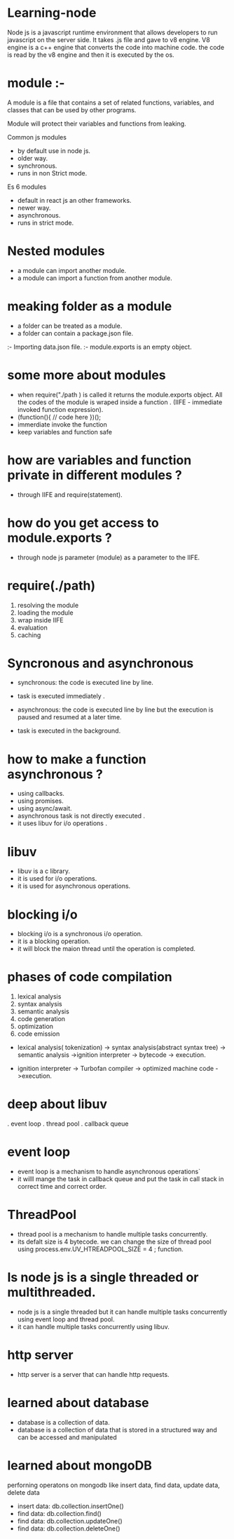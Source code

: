 # Learning-node
Node js is a javascript runtime environment that allows developers to run javascript on the server side. 
It takes .js file and gave to v8 engine. V8 engine is a c++ engine that converts the code into machine code. the code is read by the v8 engine and then it is executed by the os.
# module :- 
A module is a file that contains a set of related functions, variables, and classes that can be used by other programs.

Module will protect their variables and functions from leaking.

Common js modules
- by default use in node js.
- older way.
- synchronous.
- runs in non Strict mode. 

Es 6 modules
- default in react js an other frameworks.
- newer way.
- asynchronous.
- runs in strict mode.

# Nested modules
- a module can import another module.
- a module can import a function from another module.

# meaking folder as a module
- a folder can be treated as a module.
- a folder can contain a package.json file.

:- Importing data.json file.
:- module.exports is an empty object.


# some more about modules
- when require("./path ) is called it returns the module.exports object. All the codes of the module is wraped inside a function . (IIFE - immediate invoked function expression).
- (function(){
    // code here
})();
- immerdiate invoke the function 
- keep variables and function safe 
# how are variables and function private in different modules ?
- through IIFE and require(statement).

# how do you get access to module.exports ?
- through node js parameter (module) as a parameter to the IIFE.

# require(./path)
1. resolving the module 
2. loading the module 
3. wrap inside IIFE
4. evaluation 
5. caching

# Syncronous and asynchronous 
- synchronous: the code is executed line by line.
- task is executed immediately .

- asynchronous: the code is executed line by line but the execution is paused and resumed at a later time.
- task is executed in the background.
# how to make a function asynchronous ?
- using callbacks.
- using promises.
- using async/await.
- asynchronous task is not directly executed . 
- it uses libuv for i/o operations .

# libuv
- libuv is a c library.
- it is used for i/o operations.
- it is used for asynchronous operations.

# blocking i/o 
- blocking i/o is a synchronous i/o operation.
- it is a blocking operation.
- it will block the maion thread until the operation is completed.

# phases of code compilation
1. lexical analysis
2. syntax analysis
3. semantic analysis
4. code generation
5. optimization
6. code emission

- lexical analysis( tokenization) -> syntax analysis(abstract syntax tree) -> semantic analysis ->ignition interpreter -> bytecode -> execution.

- ignition interpreter -> Turbofan compiler -> optimized machine code ->execution. 

# deep about libuv 
. event loop 
. thread pool
. callback queue


# event loop 
- event loop is a mechanism to handle asynchronous operations`
- it willl mange the task in callback queue and put the task in call stack in correct time and correct order. 

# ThreadPool
- thread pool is a mechanism to handle multiple tasks concurrently.
- its defalt size is 4 bytecode.
we can change the size of thread pool using process.env.UV_HTREADPOOL_SIZE = 4 ; function.

# Is node js is a single threaded or multithreaded. 
- node js is a single threaded but it can handle multiple tasks concurrently using event loop and thread pool.
- it can handle multiple tasks concurrently using libuv.

# http server 
- http server is a server that can handle http requests.

# learned about database 
- database is a collection of data.
- database is a collection of data that is stored in a structured way and can be accessed and manipulated 

# learned about mongoDB 
perforning operatons on mongodb like insert data, find data, update data, delete data 
- insert data: db.collection.insertOne()
- find data: db.collection.find()
- find data: db.collection.updateOne()
- find data: db.collection.deleteOne()

